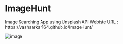 # ImageHunt
Image Searching App using Unsplash API
Webiste URL : https://yashsarkar164.github.io/ImageHunt/

![image](https://github.com/user-attachments/assets/6aa48416-67e0-4ad9-ad66-fa65b9d3a635)
